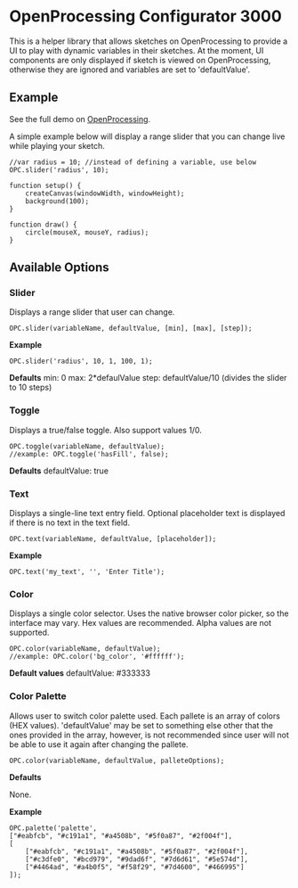 # OpenProcessing Configurator 3000

This is a helper library that allows sketches on OpenProcessing to provide a UI to play with dynamic variables in their sketches. At the moment, UI components are only displayed if sketch is viewed on OpenProcessing, otherwise they are ignored and variables are set to 'defaultValue'.

## Example

See the full demo on [OpenProcessing](https://openprocessing.org/sketch/1532131).

A simple example below will display a range slider that you can change live while playing your sketch. 

```
//var radius = 10; //instead of defining a variable, use below
OPC.slider('radius', 10);

function setup() {
	createCanvas(windowWidth, windowHeight);
	background(100);
}

function draw() {
	circle(mouseX, mouseY, radius);
}
```

## Available Options

### Slider

Displays a range slider that user can change. 

```
OPC.slider(variableName, defaultValue, [min], [max], [step]);
```
**Example**
```
OPC.slider('radius', 10, 1, 100, 1);
```

**Defaults**
min: 0
max: 2*defaulValue
step: defaultValue/10 (divides the slider to 10 steps)

### Toggle

Displays a true/false toggle. Also support values 1/0. 

```
OPC.toggle(variableName, defaultValue);
//example: OPC.toggle('hasFill', false);
```

**Defaults**
defaultValue: true

### Text
Displays a single-line text entry field. Optional placeholder text is displayed if there is no text in the text field.

```
OPC.text(variableName, defaultValue, [placeholder]);
```
**Example**
```
OPC.text('my_text', '', 'Enter Title');
```

### Color

Displays a single color selector. Uses the native browser color picker, so the interface may vary. Hex values are recommended. Alpha values are not supported.

```
OPC.color(variableName, defaultValue);
//example: OPC.color('bg_color', '#ffffff');
```

**Default values**
defaultValue: #333333

### Color Palette

Allows user to switch color palette used. Each pallete is an array of colors (HEX values). 'defaultValue' may be set to something else other that the ones provided in the array, however, is not recommended since user will not be able to use it again after changing the pallete.

```
OPC.color(variableName, defaultValue, palleteOptions);
```

**Defaults**

None.

**Example**

```
OPC.palette('palette', 
["#eabfcb", "#c191a1", "#a4508b", "#5f0a87", "#2f004f"],
[
	["#eabfcb", "#c191a1", "#a4508b", "#5f0a87", "#2f004f"],
	["#c3dfe0", "#bcd979", "#9dad6f", "#7d6d61", "#5e574d"],
	["#4464ad", "#a4b0f5", "#f58f29", "#7d4600", "#466995"]
]);
```
